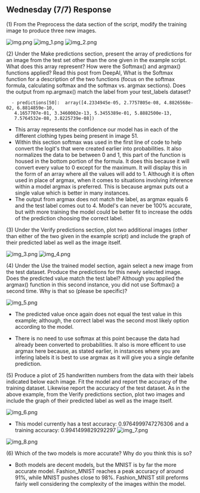 ## Wednesday (7/7) Response

(1) From the Preprocess the data section of the script, modify the training image to produce three new images.

![img.png](img.png) 
![img_1.png](img_1.png) 
![img_2.png](img_2.png)

    

(2) Under the Make predictions section, present the array of predictions for an image from 
  the test set other than the one given in the example script. What does this array represent? 
  How were the Softmax() and argmax() functions applied? Read this post from DeepAI, 
  What is the Softmax function for a description of the two functions (focus on the softmax 
  formula, calculating softmax and the softmax vs. argmax sections). Does the output from 
  np.argmax() match the label from your test_labels dataset?

      - predictions[50]:  array([4.2334945e-05, 2.7757805e-08, 4.8826568e-02, 6.8814859e-10,
       4.1657707e-01, 3.3460002e-13, 5.3455389e-01, 5.8882500e-13,
       7.5764532e-08, 3.8225739e-08])
- This array represents the confidence our model has in each of the different clothing types being present in image 51.
- Within this section softmax was used in the first line of code to help convert the logit's 
  that were created earlier into probabilities. It also normalizes the data to be between 0 and 1, 
  this part of the function is housed in the bottom portion of the formula. It does this because 
  it will convert every value to 0 except for the maximum. It will display this in the form of an array where all the 
  values will add to 1. Although it is often used in place of argmax, when it 
  comes to situations involving inference within a model argmax is preferred. This is because argmax puts out a single 
  value which is better in many instances.
- The output from argmax does not match the label, as argmax equals 6 and the test label comes 
  out to 4. Model's can never be 100% accurate, but with more training the model could be 
  better fit to increase the odds of the prediction choosing the correct label.

    

(3) Under the Verify predictions section, plot two additional images 
  (other than either of the two given in the example script) and include the graph of 
  their predicted label as well as the image itself.

![img_3.png](img_3.png)
![img_4.png](img_4.png)
    

(4) Under the Use the trained model section, again select a new image from the test dataset.
  Produce the predictions for this newly selected image. Does the predicted value 
  match the test label? Although you applied the argmax() function in this second instance, 
  you did not use Softmax() a second time. Why is that so (please be specific)?

![img_5.png](img_5.png)
- The predicted value once again does not equal the test value in this example; although, the correct label was 
  the second most likely option according to the model.
  
- There is no need to use softmax at this point because the data had already been converted to probabilities. It also 
is more efficent to use argmax here because, as stated earlier, in instances where you are infering labels it is best
  to use argmax as it will give you a single defanite prediction. 

    

(5) Produce a plot of 25 handwritten numbers from the data with their labels indicated below each image. 
Fit the model and report the accuracy of the training dataset. Likewise report the accuracy of the test dataset. 
As in the above example, from the Verify predictions section, plot two images and include the graph of their 
predicted label as well as the image itself.

![img_6.png](img_6.png)
- This model currently has a test accuracy: 0.9764999747276306 and a training accuracy: 0.9941499829292297
![img_7.png](img_7.png)
  
![img_8.png](img_8.png)


(6) Which of the two models is more accurate? Why do you think this is so?

- Both models are decent models, but the MNIST is by far the more accurate model. Fashion_MNIST reaches a peak accuracy
of around 91%, while MNIST pushes close to 98%. Fashion_MNIST still preforms fairly well considering the complexity of
  the images within the model. 
  
